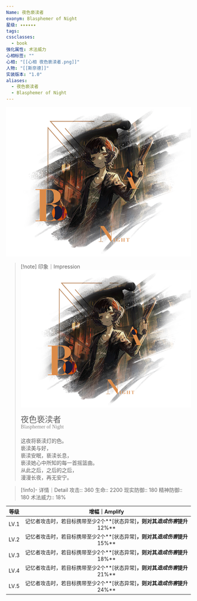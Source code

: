 ```yaml
---
Name: 夜色亵渎者
exonym: Blasphemer of Night
星级: ✦✦✦✦✦✦
tags:
cssclasses:
  - book
强化属性: 术法威力
心相标签: ""
心相: "[[心相 夜色亵渎者.png]]"
人物: "[[斯奈德]]"
实装版本: "1.0"
aliases:
  - 夜色亵渎者
  - Blasphemer of Night
---
```

![cover](assets/夜色亵渎者｜Blasphemer%20of%20Night.assets/心相%20夜色亵渎者.png)

> [!note] 印象｜Impression
> ![心相 夜色亵渎者|inlL|300](assets/夜色亵渎者｜Blasphemer%20of%20Night.assets/心相%20夜色亵渎者.png)
> <p style="font-family: '家族宋', sans-serif; font-size: 22px; line-height: 0.75; text-indent: 0;">夜色亵渎者<br><span style="font-family: serif; font-size: 14px; color: #888888;">Blasphemer of Night</span></p>
> 
> 这夜将亵渎灯的色。  
> 亵渎美与好，  
> 亵渎安眠，亵渎长息，  
> 亵渎她心中所知的每一首摇篮曲。  
> 从此之后，之后的之后，  
> 漫漫长夜，再无安宁。

> [!info]- 详情｜Detail
> 攻击:: 360
> 生命:: 2200
> 现实防御:: 180
> 精神防御:: 180
> 术法威力:: 18%

| 等级 |                        增幅｜Amplify                         |
| :--: | :----------------------------------------------------------: |
| LV.1 | 记忆者攻击时，若目标携带至少2个**[状态异常]**，则对其*造成伤害*提升**12%** |
| LV.2 | 记忆者攻击时，若目标携带至少2个**[状态异常]**，则对其*造成伤害*提升**15%** |
| LV.3 | 记忆者攻击时，若目标携带至少2个**[状态异常]**，则对其*造成伤害*提升**18%** |
| LV.4 | 记忆者攻击时，若目标携带至少2个**[状态异常]**，则对其*造成伤害*提升**21%** |
| LV.5 | 记忆者攻击时，若目标携带至少2个**[状态异常]**，则对其*造成伤害*提升**24%** |
